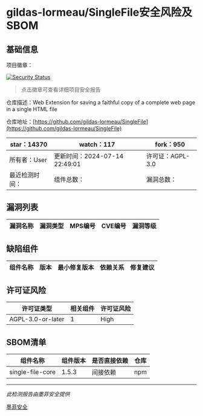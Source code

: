 # gildas-lormeau/SingleFile安全风险及SBOM

## 基础信息

项目徽章：

[![Security Status](https://www.murphysec.com/platform3/v31/badge/1812566626123431936.svg)](https://www.murphysec.com/console/report/1727403447853993984/1812566626123431936)

> 点击徽章可查看详细项目安全报告

仓库描述：Web Extension for saving a faithful copy of a complete web page in a single HTML file

仓库地址：[https://github.com/gildas-lormeau/SingleFile](https://github.com/gildas-lormeau/SingleFile)

| star：14370 | watch：117 | fork：950 |
| ----------- | -------------- | ------------ |
| 所有者：User | 更新时间：2024-07-14 22:49:01 | 许可证：AGPL-3.0 |
| 最近检测时间： | 组件总数： | 漏洞总数： |




## 漏洞列表

| 漏洞名称 | 漏洞类型 | MPS编号 | CVE编号 | 漏洞等级 |
| ------- | ------ | ------- | ------ | ----- |





## 缺陷组件

| 组件名称 | 版本 | 最小修复版本 | 依赖关系 | 修复建议 |
| -------- | ---- | ------------ | -------- | -------- |





## 许可证风险

| 许可证类型 | 相关组件 | 许可证风险 |
| ---------- | -------- | ---------- |
|AGPL-3.0-or-later|1|High|




## SBOM清单

| 组件名称 | 组件版本 | 是否直接依赖 | 仓库 |
| -------- | -------- | ------------ | ---- |
|single-file-core|1.5.3|间接依赖|npm|


------

*此检测报告由墨菲安全提供*

[墨菲安全](www.murphysec.com)